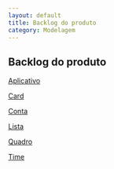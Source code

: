 ```yaml
---
layout: default
title: Backlog do produto
category: Modelagem
---
```

## Backlog do produto

[Aplicativo]()

[Card](tema%20card.html)

[Conta]()

[Lista]()

[Quadro]()

[Time]()